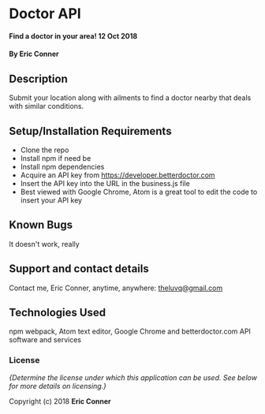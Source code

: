 # Doctor API

#### Find a doctor in your area! 12 Oct 2018

#### By Eric Conner

## Description

Submit your location along with ailments to find a doctor nearby that deals with similar conditions.

## Setup/Installation Requirements

* Clone the repo
* Install npm if need be
* Install npm dependencies
* Acquire an API key from https://developer.betterdoctor.com
* Insert the API key into the URL in the business.js file
* Best viewed with Google Chrome, Atom is a great tool to edit the code to insert your API key


## Known Bugs

It doesn't work, really

## Support and contact details

Contact me, Eric Conner, anytime, anywhere: theluvq@gmail.com

## Technologies Used

npm webpack, Atom text editor, Google Chrome and betterdoctor.com API software and services

### License

*{Determine the license under which this application can be used.  See below for more details on licensing.}*

Copyright (c) 2018 **Eric Conner**
